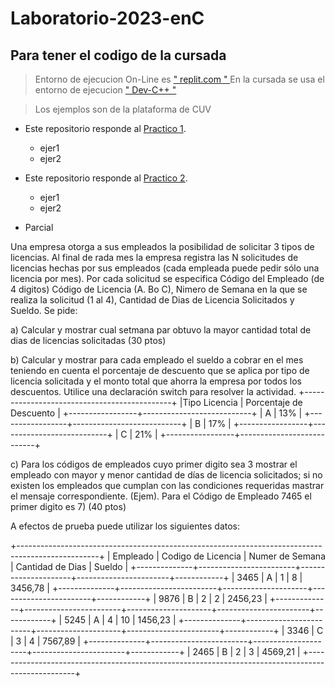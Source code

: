 # Laboratorio-2023-enC
## Para tener el codigo de la cursada 

> Entorno de ejecucion On-Line es [ " replit.com " ](https://replit.com/)
> En la cursada se usa el  entorno de ejecucion  [ " Dev-C++ " ]()


> Los ejemplos son de la plataforma de CUV 

* Este repositorio responde al [Practico 1](https://github.com/GregorioNavarrete/Laboratorio-2023-enC/blob/main/Trabajo%20Pr%C3%A1ctico%201-2023.pdf
 "Pdf del practico2").
  * ejer1
  * ejer2 


* Este repositorio responde al [Practico 2](https://github.com/GregorioNavarrete/Laboratorio-2023-enC/blob/main/Trabajo%20Practico%202-2023.pdf
 "Pdf del practico2").
 
  * ejer1
  * ejer2


* Parcial 


Una empresa otorga a sus empleados la posibilidad de solicitar 3 tipos de licencias. Al final de rada mes la empresa registra las N solicitudes de licencias hechas por sus empleados (cada empleada puede pedir sólo una licencia por mes). Por cada solicitud se especifica Código del Empleado (de 4 digitos) Código de Licencia (A. Bo C), Nimero de Semana en la que se realiza la solicitud (1 al 4), Cantidad de Dias de Licencia Solicitados y Sueldo. Se pide:

a) Calcular y mostrar cual setmana par obtuvo la mayor cantidad total de dias de licencias solicitadas (30 ptos)

b) Calcular y mostrar para cada empleado el sueldo a cobrar en el mes teniendo en cuenta el porcentaje de descuento que se aplica por tipo de licencia solicitada y el monto total que ahorra la empresa por todos los descuentos. Utilice una declaración switch para resolver la actividad.
+---------------------------------------------+
|Tipo Licencia    |  Porcentaje de Descuento  |
+-----------------+---------------------------+
|     A           |            13%            |
+-----------------+---------------------------+
|     B           |            17%            |
+-----------------+---------------------------+
|     C           |           21%             |
+-----------------+---------------------------+

c) Para los códigos de empleados cuyo primer digito sea 3 mostrar el empleado con mayor y menor cantidad de días de licencia solicitados; si no existen los empleados que cumplan con las condiciones requeridas mastrar el mensaje correspondiente. (Ejem). Para el Código de Empleado 7465 el primer digito es 7) (40 ptos)

A efectos de prueba puede utilizar los siguientes datos:

+--------------------------------------------------------------------------------------------------+
|   Empleado   |  Codigo  de Licencia   |   Numer de Semana   |   Cantidad de Dias    |   Sueldo   |
+--------------+------------------------+---------------------+-----------------------+------------+
|  3465        |          A             |           1         |         8             |  3456,78   |
+--------------+------------------------+---------------------+-----------------------+------------+
|  9876        |          B             |          2          |          2            |  2456,23   |
+--------------+------------------------+---------------------+-----------------------+------------+
| 5245         |          A             |          4          |         10            |  1456,23   |
+--------------+------------------------+---------------------+-----------------------+------------+
|  3346        |          C             |           3         |            4          |  7567,89   |
+--------------+------------------------+---------------------+-----------------------+------------+
|  2465        |          B             |           2         |           3           |  4569,21   |
+--------------------------------------------------------------------------------------------------+
